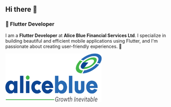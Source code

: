 ## Hi there 👋

### 🚀 Flutter Developer

I am a **Flutter Developer** at **Alice Blue Financial Services Ltd**. I specialize in building beautiful and efficient mobile applications using Flutter, and I'm passionate about creating user-friendly experiences. 🌟

<img src="https://github.com/abhi3165/abhi3165/blob/main/Group%20212556.png?raw=true" alt="alt text" width="300" height="150" />



